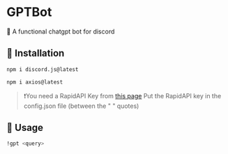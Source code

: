 # GPTBot
🍃 A functional chatgpt bot for discord 

## 💽 Installation
```sh
npm i discord.js@latest
```
```sh
npm i axios@latest
```
> ❗You need a RapidAPI Key from [this page](https://rapidapi.com/cmteone/api/chatgpt146)
Put the RapidAPI key in the config.json file (between the " " quotes)

## 🤖 Usage
```sh
!gpt <query>
```

